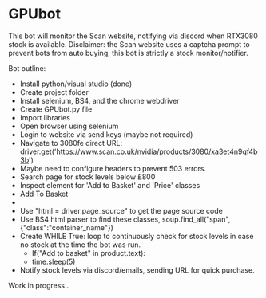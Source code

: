 # GPUbot

This bot will monitor the Scan website, notifying via discord when RTX3080 stock is available.
Disclaimer: the Scan website uses a captcha prompt to prevent bots from auto buying, this bot is strictly a stock monitor/notifier. 

Bot outline:
- Install python/visual studio (done)
- Create project folder
- Install selenium, BS4, and the chrome webdriver
- Create GPUbot.py file
- Import libraries
- Open browser using selenium
- Login to website via send keys (maybe not required)
- Navigate to 3080fe direct URL: driver.get('https://www.scan.co.uk/nvidia/products/3080/xa3et4n9qf4b3b')
- Maybe need to configure headers to prevent 503 errors.
- Search page for stock levels below £800
- Inspect element for 'Add to Basket' and 'Price' classes
- <a class="btn">Add To Basket</a>
- <span itemprop="price" content="83.99"></span>
- Use "html = driver.page_source" to get the page source code
- Use BS4 html parser to find these classes, soup.find_all("span", {"class":"container_name"})
- Create WHILE True: loop to continuously check for stock levels in case no stock at the time the bot was run.
  - If("Add to basket" in product.text):
  - time.sleep(5)
- Notify stock levels via discord/emails, sending URL for quick purchase.

Work in progress..
